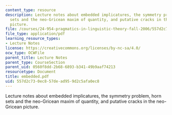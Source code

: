 ```yaml
---
content_type: resource
description: Lecture notes about embedded implicatures, the symmetry problem, horn
  sets and the neo-Gricean maxim of quantity, and putative cracks in the neo-Gricean
  picture.
file: /courses/24-954-pragmatics-in-linguistic-theory-fall-2006/557d2c730ec857dead959d2c5afa0ec8_embedded.pdf
file_type: application/pdf
learning_resource_types:
- Lecture Notes
license: https://creativecommons.org/licenses/by-nc-sa/4.0/
ocw_type: OCWFile
parent_title: Lecture Notes
parent_type: CourseSection
parent_uid: 0560f8dd-2b68-6893-b341-49b9aaf74213
resourcetype: Document
title: embedded.pdf
uid: 557d2c73-0ec8-57de-ad95-9d2c5afa0ec8
---
```

Lecture notes about embedded implicatures, the symmetry problem, horn sets and the neo-Gricean maxim of quantity, and putative cracks in the neo-Gricean picture.